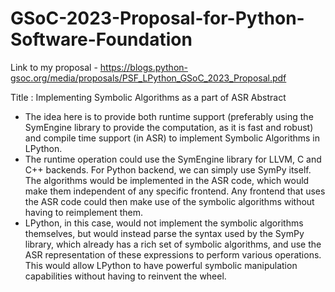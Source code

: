 # GSoC-2023-Proposal-for-Python-Software-Foundation
Link to my proposal - https://blogs.python-gsoc.org/media/proposals/PSF_LPython_GSoC_2023_Proposal.pdf

Title : Implementing Symbolic Algorithms as a part of ASR
Abstract
* The idea here is to provide both runtime support (preferably using the SymEngine library to provide the computation, as it is fast and robust) and compile time support (in ASR) to implement Symbolic Algorithms in LPython. 
* The runtime operation could use the SymEngine library for LLVM, C and C++ backends. For Python backend, we can simply use SymPy itself. The algorithms would be implemented in the ASR code, which would make them independent of any specific frontend. Any frontend that uses the ASR code could then make use of the symbolic algorithms without having to reimplement them. 
* LPython, in this case, would not implement the symbolic algorithms themselves, but would instead parse the syntax used by the SymPy library, which already has a rich set of symbolic algorithms, and use the ASR representation of these expressions to perform various operations. This would allow LPython to have powerful symbolic manipulation capabilities without having to reinvent the wheel.
